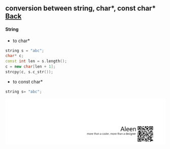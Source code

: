 ## conversion between **string**, **char***, **const char*** [Back](./../c.md)

#### String

- to char*

```cpp
string s = "abc";
char* c;
const int len = s.length();
c = new char[len + 1];
strcpy(c, s.c_str());
```

- to const char*

```cpp
string s= "abc";
```


<a href="http://aleen42.github.io/" target="_blank" ><img src="./../../../pic/tail.gif"></a>
